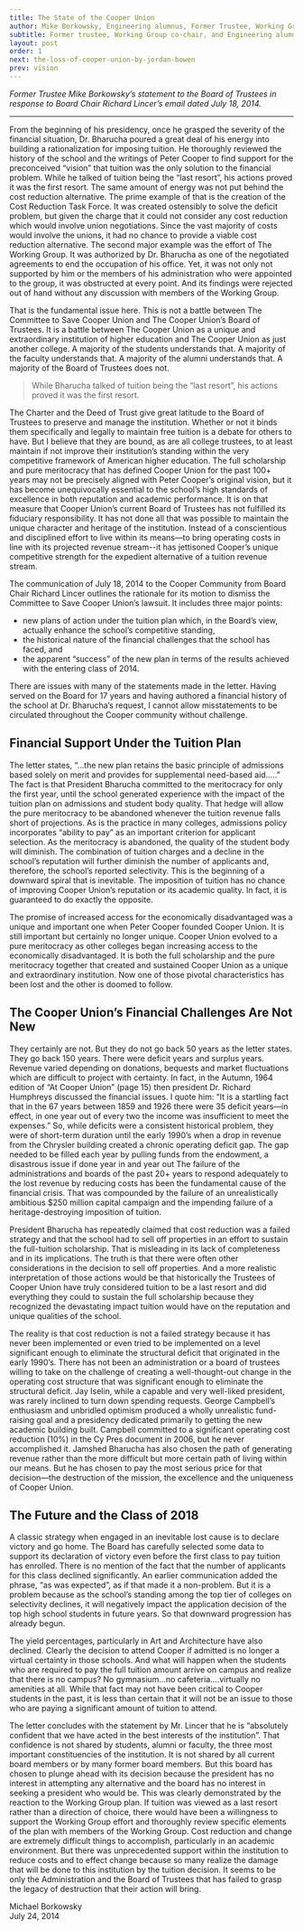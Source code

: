 ```yaml
---
title: The State of the Cooper Union
author: Mike Borkowsky, Engineering alumnus, Former Trustee, Working Group Chair
subtitle: Former trustee, Working Group co-chair, and Engineering alumnus Mike Borkowsky debunks myths propogated by Board Chair Richard Lincer.
layout: post
order: 1
next: the-loss-of-cooper-union-by-jordan-bowen
prev: vision
---
```

_Former Trustee Mike Borkowsky’s statement to the Board of Trustees in response to Board Chair Richard Lincer’s email dated July 18, 2014._

---

From the beginning of his presidency, once he grasped the severity of the financial situation, Dr. Bharucha poured a great deal of his energy into building a rationalization for imposing tuition. He thoroughly reviewed the history of the school and the writings of Peter Cooper to find support for the preconceived “vision” that tuition was the only solution to the financial problem. While he talked of tuition being the “last resort”, his actions proved it was the first resort. The same amount of energy was not put behind the cost reduction alternative. The prime example of that is the creation of the Cost Reduction Task Force. It was created ostensibly to solve the deficit problem, but given the charge that it could not consider any cost reduction which would involve union negotiations. Since the vast majority of costs would involve the unions, it had no chance to provide a viable cost reduction alternative. The second major example was the effort of The Working Group. It was authorized by Dr. Bharucha as one of the negotiated agreements to end the occupation of his office. Yet, it was not only not supported by him or the members of his administration who were appointed to the group, it was obstructed at every point. And its findings were rejected out of hand without any discussion with members of the Working Group.

That is the fundamental issue here. This is not a battle between The Committee to Save Cooper Union and The Cooper Union’s Board of Trustees. It is a battle between The Cooper Union as a unique and extraordinary institution of higher education and The Cooper Union as just another college. A majority of the students understands that. A majority of the faculty understands that. A majority of the alumni understands that. A majority of the Board of Trustees does not.

<blockquote class="pullquote pull-left short">While Bharucha talked of tuition being the “last resort”, his actions proved it was the first resort.</blockquote>

The Charter and the Deed of Trust give great latitude to the Board of Trustees to preserve and manage the institution. Whether or not it binds them specifically and legally to maintain free tuition is a debate for others to have. But I believe that they are bound, as are all college trustees, to at least maintain if not improve their institution’s standing within the very competitive framework of American higher education. The full scholarship and pure meritocracy that has defined Cooper Union for the past 100+ years may not be precisely aligned with Peter Cooper’s original vision, but it has become unequivocally essential to the school’s high standards of excellence in both reputation and academic performance. It is on that measure that Cooper Union’s current Board of Trustees has not fulfilled its fiduciary responsibility. It has not done all that was possible to maintain the unique character and heritage of the institution. Instead of a conscientious and disciplined effort to live within its means—to bring operating costs in line with its projected revenue stream--it has jettisoned Cooper’s unique competitive strength for the expedient alternative of a tuition revenue stream.

The communication of July 18, 2014 to the Cooper Community from Board Chair Richard Lincer outlines the rationale for its motion to dismiss the Committee to Save Cooper Union’s lawsuit. It includes three major points:

- new plans of action under the tuition plan which, in the Board’s view, actually enhance the school’s competitive standing,
- the historical nature of the financial challenges that the school has faced, and
- the apparent “success” of the new plan in terms of the results achieved with the entering class of 2014.

There are issues with many of the statements made in the letter. Having served on the Board for 17 years and having authored a financial history of the school at Dr. Bharucha’s request, I cannot allow misstatements to be circulated throughout the Cooper community without challenge.

## Financial Support Under the Tuition Plan

The letter states, “…the new plan retains the basic principle of admissions based solely on merit and provides for supplemental need-based aid…..” The fact is that President Bharucha committed to the meritocracy for only the first year, until the school generated experience with the impact of the tuition plan on admissions and student body quality. That hedge will allow the pure meritocracy to be abandoned whenever the tuition revenue falls short of projections. As is the practice in many colleges, admissions policy incorporates “ability to pay” as an important criterion for applicant selection. As the meritocracy is abandoned, the quality of the student body will diminish. The combination of tuition charges and a decline in the school’s reputation will further diminish the number of applicants and, therefore, the school’s reported selectivity. This is the beginning of a downward spiral that is inevitable. The imposition of tuition has no chance of improving Cooper Union’s reputation or its academic quality. In fact, it is guaranteed to do exactly the opposite.

The promise of increased access for the economically disadvantaged was a unique and important one when Peter Cooper founded Cooper Union. It is still important but certainly no longer unique. Cooper Union evolved to a pure meritocracy as other colleges began increasing access to the economically disadvantaged. It is both the full scholarship and the pure meritocracy together that created and sustained Cooper Union as a unique and extraordinary institution. Now one of those pivotal characteristics has been lost and the other is doomed to follow.

## The Cooper Union’s Financial Challenges Are Not New

They certainly are not. But they do not go back 50 years as the letter states. They go back 150 years. There were deficit years and surplus years. Revenue varied depending on donations, bequests and market fluctuations which are difficult to project with certainty. In fact, in the Autumn, 1964 edition of “At Cooper Union” (page 15) then president Dr. Richard Humphreys discussed the financial issues. I quote him: “It is a startling fact that in the 67 years between 1859 and 1926 there were 35 deficit years—in effect, in one year out of every two the income was insufficient to meet the expenses.” So, while deficits were a consistent historical problem, they were of short-term duration until the early 1990’s when a drop in revenue from the Chrysler building created a chronic operating deficit gap. The gap needed to be filled each year by pulling funds from the endowment, a disastrous issue if done year in and year out The failure of the administrations and boards of the past 20+ years to respond adequately to the lost revenue by reducing costs has been the fundamental cause of the financial crisis. That was compounded by the failure of an unrealistically ambitious $250 million capital campaign and the impending failure of a heritage-destroying imposition of tuition.

President Bharucha has repeatedly claimed that cost reduction was a failed strategy and that the school had to sell off properties in an effort to sustain the full-tuition scholarship. That is misleading in its lack of completeness and in its implications. The truth is that there were often other considerations in the decision to sell off properties. And a more realistic interpretation of those actions would be that historically the Trustees of Cooper Union have truly considered tuition to be a last resort and did everything they could to sustain the full scholarship because they recognized the devastating impact tuition would have on the reputation and unique qualities of the school.

The reality is that cost reduction is not a failed strategy because it has never been implemented or even tried to be implemented on a level significant enough to eliminate the structural deficit that originated in the early 1990’s. There has not been an administration or a board of trustees willing to take on the challenge of creating a well-thought-out change in the operating cost structure that was significant enough to eliminate the structural deficit. Jay Iselin, while a capable and very well-liked president, was rarely inclined to turn down spending requests. George Campbell’s enthusiasm and unbridled optimism produced a wholly unrealistic fund-raising goal and a presidency dedicated primarily to getting the new academic building built. Campbell committed to a significant operating cost reduction (10%) in the Cy Pres document in 2006, but he never accomplished it. Jamshed Bharucha has also chosen the path of generating revenue rather than the more difficult but more certain path of living within our means. But he has chosen to pay the most serious price for that decision—the destruction of the mission, the excellence and the uniqueness of Cooper Union.

## The Future and the Class of 2018

A classic strategy when engaged in an inevitable lost cause is to declare victory and go home. The Board has carefully selected some data to support its declaration of victory even before the first class to pay tuition has enrolled. There is no mention of the fact that the number of applicants for this class declined significantly. An earlier communication added the phrase, “as was expected”, as if that made it a non-problem. But it is a problem because as the school’s standing among the top tier of colleges on selectivity declines, it will negatively impact the application decision of the top high school students in future years. So that downward progression has already begun.

The yield percentages, particularly in Art and Architecture have also declined. Clearly the decision to attend Cooper if admitted is no longer a virtual certainty in those schools. And what will happen when the students who are required to pay the full tuition amount arrive on campus and realize that there is no campus? No gymnasium…no cafeteria….virtually no amenities at all. While that fact may not have been critical to Cooper students in the past, it is less than certain that it will not be an issue to those who are paying a significant amount of tuition to attend.

The letter concludes with the statement by Mr. Lincer that he is “absolutely confident that we have acted in the best interests of the institution”. That confidence is not shared by students, alumni or faculty, the three most important constituencies of the institution. It is not shared by all current board members or by many former board members. But this board has chosen to plunge ahead with its decision because the president has no interest in attempting any alternative and the board has no interest in seeking a president who would be. This was clearly demonstrated by the reaction to the Working Group plan. If tuition was viewed as a last resort rather than a direction of choice, there would have been a willingness to support the Working Group effort and thoroughly review specific elements of the plan with members of the Working Group. Cost reduction and change are extremely difficult things to accomplish, particularly in an academic environment. But there was unprecedented support within the institution to reduce costs and to effect change because so many realize the damage that will be done to this institution by the tuition decision. It seems to be only the Administration and the Board of Trustees that has failed to grasp the legacy of destruction that their action will bring.

Michael Borkowsky  
July 24, 2014